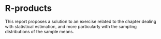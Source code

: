 # R-products
This report proposes a solution to an exercise related to the chapter dealing with statistical estimation, 
and more particularly with the sampling distributions of the sample means.
